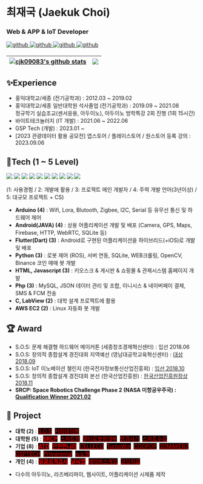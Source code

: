 # 최재국 (Jaekuk Choi)
### Web & APP & IoT Developer 

<a href="https://github.com/cjk09083" target="_blank">
<img src=https://img.shields.io/badge/github-%2324292e.svg?&style=for-the-badge&logo=github&logoColor=white alt=github style="margin-bottom: 5px;" />
</a>
<a href="http://www.riss.kr/link?id=T15894033" target="_blank">
<img src=https://img.shields.io/badge/Thesis-03C75A.svg?&style=for-the-badge&logo=AngelList&logoColor=white alt=github style="margin-bottom: 5px;" />
</a>
<a href="https://ieeexplore.ieee.org/author/37088569163" target="_blank">
<img src=https://img.shields.io/badge/Paper-253B73.svg?&style=for-the-badge&logo=Apache&logoColor=white alt=github style="margin-bottom: 5px;" />
</a>
<a href="https://cjk09083.tistory.com/" target="_blank">
<img src=https://img.shields.io/badge/Tistory-000000.svg?&style=for-the-badge&logo=Tistory&logoColor=white alt=github style="margin-bottom: 5px;" />
</a>

| <a href="https://github.com/anuraghazra/github-readme-stats"><img align="center" src="https://github-readme-stats.vercel.app/api?username=cjk09083&show_icons=true&include_all_commits=true&hide_border=true" alt="cjk09083's github stats" /></a> | <a href="https://github.com/anuraghazra/github-readme-stats"><img align="center" src="https://github-readme-stats.vercel.app/api/top-langs/?username=cjk09083&layout=compact&hide_border=true&hide=Cmake,Makefile,C,Common%20Lisp,Cuda,Shell&exclude_repo=sos&langs_count=8" /></a> |
| ------------- | ------------- |

## ✨Experience 
- 홍익대학교/세종 (전기공학과) : 2012.03 ~ 2019.02
- 홍익대학교/세종 일반대학원 석사졸업 (전기공학과) : 2019.09 ~ 2021.08  
  정규학기 실습조교(센서응용, 아두이노), 아두이노 방학특강 2회 진행 (1회 15시간)
- 바이트테크놀러지 (IT 개발) : 2021.06 ~ 2022.06
- GSP Tech (개발) : 2023.01 ~
- [2023 관광데이터 활용 공모전] 앱스토어 / 플레이스토어 / 원스토어 등록 강의 : 2023.09.06 


## 📝Tech (1 ~ 5 Level)
<div>
<img src="https://img.shields.io/badge/Arduino-00979D?style=flat-square&logo=Arduino&logoColor=white"/>
<img src="https://img.shields.io/badge/Android-3DDC84?style=flat-square&logo=Android&logoColor=white"/>
<img src="https://img.shields.io/badge/Java-007396?style=flat-square&logo=OpenJDK&logoColor=white"/>
<img src="https://img.shields.io/badge/Flutter-02569B?style=flat-square&logo=Flutter&logoColor=white"/>
<img src="https://img.shields.io/badge/Dart-0175C2?style=flat-square&logo=Dart&logoColor=white"/>
<img src="https://img.shields.io/badge/WebRTC-333333?style=flat-square&logo=WebRTC&logoColor=white"/>
<img src="https://img.shields.io/badge/Python-3776AB?style=flat-square&logo=Python&logoColor=white"/>
<img src="https://img.shields.io/badge/HTML-E34F26?style=flat-square&logo=HTML5&logoColor=white"/>
<img src="https://img.shields.io/badge/Javascript-F7DF1E?style=flat-square&logo=javascript&logoColor=black"/>
<img src="https://img.shields.io/badge/PHP-777BB4?style=flat-square&logo=PHP&logoColor=white"/>
</div>

(1: 사용경험 / 2: 개발에 활용 / 3: 프로젝트 메인 개발자 / 4: 주력 개발 언어(3년이상) / 5: 대규모 프로젝트 + CS)
- <b>Arduino (4)</b> : Wifi, Lora, Blutooth, Zigbee, I2C, Serial 등 유무선 통신 및 하드웨어 제어
- <b>Android(JAVA) (4)</b> : 상용 어플리케이션 개발 및 배포 (Camera, GPS, Maps, Firebase, HTTP, WebRTC, SQLite 등) 
- <b>Flutter(Dart) (3)</b> : Android로 구현된 어플리케이션을 하이브리드(+iOS)로 개발 및 배포
- <b>Python (3)</b> : 로봇 제어 (ROS), 서버 연동, SQLite, WEB크롤링, OpenCV, Binance 코인 매매 봇 개발
- <b>HTML, Javascript (3)</b> : 키오스크 & 게시판 & 쇼핑몰 & 관제시스템 홈페이지 개발 
- <b>Php (3)</b> : MySQL, JSON 데이터 관리 및 조합, 이니시스 & 네이버페이 결제, SMS & FCM 전송 
- <b>C, LabView (2)</b> : 대학 설계 프로젝트에 활용
- <b>AWS EC2 (2)</b> : Linux 자동화 봇 개발

## 🏆 Award
- S.O.S: 문제 해결형 하드웨어 메이커톤 (세종창조경제혁신센터) :  입선 2018.06
- S.O.S: 창의적 종합설계 경진대회 지역예선 (영남대공학교육혁신센터) : 	<a href="https://mmm.hongik.ac.kr/front/boardview.do?siteGubun=1&menuGubun=1&bbsConfigFK=1&pkid=133082&menuCode=006001" target="_blank">대상 2018.09 </a></b>
- S.O.S: IoT 이노베이션 챌린지 (한국전자정보통신산업진흥회) : 	<a href="http://www.iotchallenge.kr/prize-list.php?boardid=prize&mode=view&idx=30&category=2018">입선 2018.10</a></b>
- S.O.S: 창의적 종합설계 경진대회 본선 (한국산업진흥원) : 		<a href="https://mmm.hongik.ac.kr/front/boardview.do?siteGubun=1&menuGubun=1&bbsConfigFK=1&pkid=133334&menuCode=006001" target="_blank">한국산업진흥원장상 2018.11</a></b> 
- <b>SRCP: Space Robotics Challenge Phase 2 (NASA 미항공우주국) :	<a href="http://www.irobotnews.com/news/articleView.html?idxno=23801" target="_blank">Qualification Winner 2021.02 </a></b>

## 📂 Project 
- <div><b>대학 (2)</b> : <a href="https://github.com/cjk09083/S.O.S" style="background-color:black;color:red">S.O.S</a>&nbsp;
  <a href="https://github.com/cjk09083/CoffeeTable" style="background-color:black;color:red">커피테이블</a>&nbsp;</div>
- <div><b>대학원 (5)</b> : <a href="https://github.com/cjk09083/SRCP" style="background-color:black;color:red"><b>SRCP</b></a>&nbsp;
  <a href="https://github.com/cjk09083/SmartFarm" style="background-color:black;color:red">스마트팜</a>&nbsp;
    <a href="https://github.com/cjk09083/Rendezvous" style="background-color:black;color:red">멀티로봇랑데부</a>&nbsp;
  <a href="https://github.com/cjk09083/Tap-Inspection" style="background-color:black;color:red">탭검사기</a>&nbsp;  
  <a href="https://github.com/cjk09083/SmartValve" style="background-color:black;color:red">스마트수로</a>&nbsp; </div>
- <div><b>기업 (8)</b> : <a href="https://github.com/cjk09083/ATD" style="background-color:black;color:red"><b>ATD</b></a>&nbsp;
  <a href="https://github.com/cjk09083/SafetyHome" style="background-color:black;color:red"><b>안전한나라</b></a>&nbsp;
  <a href="https://github.com/cjk09083/CELLECO" style="background-color:black;color:red">CELLECO</a>&nbsp;
  <a href="https://github.com/cjk09083/TurboWin" style="background-color:black;color:red">TurboWin</a>&nbsp;
  <a href="https://github.com/cjk09083/COOPOP" style="background-color:black;color:red">COOPOP</a>&nbsp;
  <a href="https://github.com/cjk09083/3DMAKERZ" style="background-color:black;color:red">3DMAKERZ</a>&nbsp;
  <a href="https://github.com/cjk09083/GSP" style="background-color:black;color:red">GSPTECH</a>&nbsp;
  <a href="https://github.com/cjk09083/primerental" style="background-color:black;color:red">Primerental</a>&nbsp;
  <a href="https://github.com/cjk09083/primerental" style="background-color:black;color:red">뉴노멀</a>&nbsp;
      </div>
- <div><b>개인 (4)</b> : <a href="https://github.com/cjk09083/PicknCheck" style="background-color:black;color:red"><b>얼굴성격검사</b></a>&nbsp; 
  <a href="https://github.com/cjk09083/ftweather" style="background-color:black;color:red"><b>날씨앱</b></a>&nbsp;
  <a href="https://github.com/cjk09083/meta" style="background-color:black;color:red">메타버스게임</a>&nbsp;
  <a href="https://github.com/cjk09083/Code" style="background-color:black;color:red">코딩자료</a>&nbsp;</div>

- 다수의 아두이노, 라즈베리파이, 웹사이트, 어플리케이션 시제품 제작
